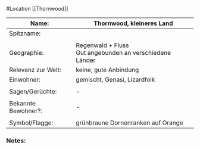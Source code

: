#Location [[Thornwood]]

| Name:               | Thornwood, kleineres Land                                  |
| ------------------- | ---------------------------------------------------------- |
| Spitzname:          |                                                            |
|                     |                                                            |
| Geographie:         | Regenwald + Fluss<br>Gut angebunden an verschiedene Länder |
| Relevanz zur Welt:  | keine, gute Anbindung                                      |
| Einwohner:          | gemischt, Genasi, Lizardfolk                               |
|                     |                                                            |
| Sagen/Gerüchte:     | -                                                          |
|                     |                                                            |
| Bekannte Bewohner?: | -                                                          |
|                     |                                                            |
| Symbol/Flagge:      | grünbraune Dornenranken auf Orange                         |
### Notes:



